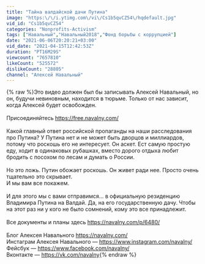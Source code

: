 ```yaml
---
title: "Тайна валдайской дачи Путина"
image: "https:\/\/i.ytimg.com\/vi\/Cs1b5qvCZ54\/hqdefault.jpg"
vid_id: "Cs1b5qvCZ54"
categories: "Nonprofits-Activism"
tags: ["Навальный","Навальный2018","Фонд борьбы с коррупцией"]
date: "2021-06-06T20:20:21+03:00"
vid_date: "2021-04-15T12:42:53Z"
duration: "PT16M29S"
viewcount: "7657810"
likeCount: "525572"
dislikeCount: "28805"
channel: "Алексей Навальный"
---
```

{% raw %}Это видео должен был бы записывать Алексей Навальный, но он, будучи невиновным, находится в тюрьме. Только от нас зависит, когда Алексей будет освобожден.<br /><br />Присоединяйтесь <a rel="nofollow" target="blank" href="https://free.navalny.com/">https://free.navalny.com/</a><br /><br />Какой главный ответ российской пропаганды на наши расследования про Путина? У Путина нет и не может быть дворцов и миллиардов, потому что роскошь его не интересует. Он аскет. Ест самую простую еду, ходит в одинаковых рубашках, вместо дорого отдыха любит бродить с посохом по лесам и думать о России.<br /><br />Но это ложь. Путин обожает роскошь. Он живет ради нее. Просто очень тщательно это скрывает.<br />И мы вам все покажем.<br /><br />И для этого мы с вами отправимся… в официальную резиденцию Владимира Путина на Валдай. Да, на его государственную дачу. Чтобы на этот раз ни у кого не было сомнений, кому это все принадлежит.<br /><br />Все документы и планы здесь <a rel="nofollow" target="blank" href="https://navalny.com/p/6480/">https://navalny.com/p/6480/</a><br /><br />Блог Алексея Навального <a rel="nofollow" target="blank" href="https://navalny.com/">https://navalny.com/</a><br />Инстаграм Алексея Навального — <a rel="nofollow" target="blank" href="https://www.instagram.com/navalny/">https://www.instagram.com/navalny/</a><br />Фейсбук — <a rel="nofollow" target="blank" href="https://www.facebook.com/navalny/">https://www.facebook.com/navalny/</a><br />Вконтакте — <a rel="nofollow" target="blank" href="https://vk.com/navalny">https://vk.com/navalny</a>{% endraw %}
